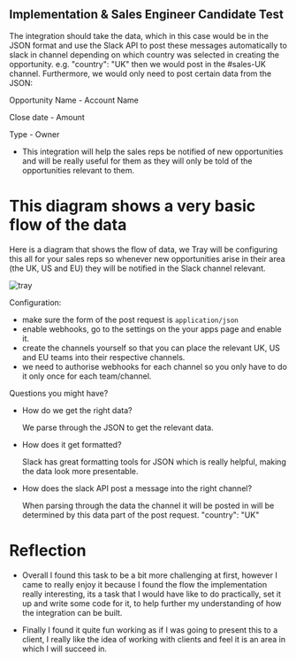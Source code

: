 ## Implementation & Sales Engineer Candidate Test

The integration should take the data, which in this case would be in the JSON format and use the Slack API to post these messages automatically to slack in channel depending on which country was selected in creating the opportunity.  e.g. "country": "UK" then we would post in the #sales-UK channel. Furthermore, we would only need to post certain data from the JSON:

Opportunity Name - Account Name

Close date - Amount

Type - Owner

- This integration will help the sales reps be notified of new opportunities and will be really useful for them as they will only be told of the opportunities relevant to them.

# This diagram shows a very basic flow of the data
Here is a diagram that shows the flow of data, we Tray will be configuring this all for your sales reps so whenever new opportunities arise in their area (the UK, US and EU) they will be notified in the Slack channel relevant.

![tray](https://user-images.githubusercontent.com/43011172/60909790-0d551b00-a277-11e9-97a9-6fc4cdf260ca.png)

Configuration:
- make sure the form of the post request is ``application/json``
- enable webhooks, go to the settings on the your apps page and enable it.
- create the channels yourself so that you can place the relevant UK, US and  EU teams into their respective channels.
- we need to authorise webhooks for each channel so you only have to do it only once for each team/channel.

Questions you might have?
- How do we get the right data?

  We parse through the JSON to get the relevant data.
- How does it get formatted?

  Slack has great formatting tools for JSON which is really helpful, making the data look more presentable.
- How does the slack API post a message into the right channel?

  When parsing through the data the channel it will be posted in will be determined by this data part of the post request. "country": "UK"

# Reflection

- Overall I found this task to be a bit more challenging at first, however I came to really enjoy it because I found the flow the implementation really interesting, its a task that I would have like to do practically, set it up and write some code for it, to help further my understanding of how the integration can be built.

- Finally I found it quite fun working as if I was going to present this to a client, I really like the idea of working with clients and feel it is an area in which I will succeed in.

